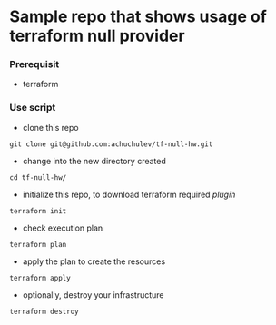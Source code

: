 # Sample repo that shows usage of terraform null provider

### Prerequisit

* terraform

### Use script

* clone this repo
```
git clone git@github.com:achuchulev/tf-null-hw.git
```

* change into the new directory created 
```
cd tf-null-hw/
```

* initialize this repo, to download terraform required *plugin*
```
terraform init
```

* check execution plan
 ```
 terraform plan
 ```
 
* apply the plan to create the resources 
```
terraform apply
```

* optionally, destroy your infrastructure
```
terraform destroy
```
